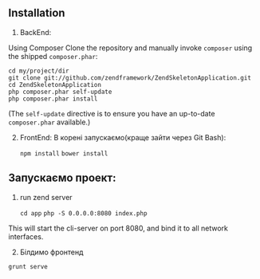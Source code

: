 
Installation
------------

1. BackEnd:

Using Composer
Clone the repository and manually invoke `composer` using the shipped
`composer.phar`:

    cd my/project/dir
    git clone git://github.com/zendframework/ZendSkeletonApplication.git
    cd ZendSkeletonApplication
    php composer.phar self-update
    php composer.phar install

(The `self-update` directive is to ensure you have an up-to-date `composer.phar`
available.)

2. FrontEnd:
В корені запускаємо(краще зайти через Git Bash):
 
    `npm install`
    `bower install`
  

Запускаємо проект:
-------------------
1. run zend server 

    `cd app`
    `php -S 0.0.0.0:8080 index.php`

This will start the cli-server on port 8080, and bind it to all network
interfaces.

2. Білдимо фронтенд

  `grunt serve`
  




